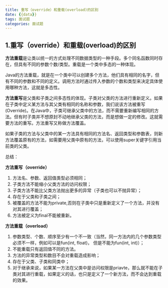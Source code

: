 ```yaml
---
title: 重写（override）和重载(overload)的区别
date: {{data}}
tags: 面试题
categories: 面试题
---
```

## 1.重写（override）和重载(overload)的区别
**方法重载**是让类以统一的方式处理不同数据类型的一种手段。多个同名函数同时存在，但具有不同的参数个数/类型。重载是一个类中多态的一种体现。

Java的方法重载，就是在一个类中可以创建多个方法，他们具有相同的名字，但有不同的参数和不同的定义。调用方法时通过传入参数的个数和类型来决定具体使用哪种方法，这就是多态性。

<!--more-->

**方法重写**是父类和子类之间多态性的体现。子类对父类的方法进行重新定义。如果在子类中定义某方法与其父类有相同的名称和参数，我们说该方法被重写 (Override)。在Java中，子类可继承父类中的方法，而不需要重新编写相同的方法。但有时子类并不想原封不动地继承父类的方法，而是想做一定的修改。这就需要方法的重写。方法重写又称做方法覆盖。

如果子类的方法与父类中的某一方法具有相同的方法名、返回类型和参数表，则新方法覆盖原有的方法，如需要用父类中原有的方法，可以使用super关键字引用当前类的父类。

总结：

**方法重写（override）**

1. 方法名、参数、返回值类型必须相同；
2. 子类方法不能缩小父类方法的访问权限；
3. 子类方法不能比父类方法抛出更多的异常（子类也可以不抛异常）；
4. 存在于父类和子类之间；
5. 被覆盖的方法不能为private,否则在子类中只是重新定义了一个方法，并没有对其进行覆盖；
6. 方法被定义为final不能被重新。


**方法重载（overload）**

1. 参数类型、个数、顺序至少有一个不一致（当然，同一方法内的几个参数类型必须不一样，例如可以是fun(int, float)， 但是不能为fun(int, int)）；
2. 不能重载只有返回值不同的方法。
3. 方法的异常类型和数目不会对重载造成影响；
4. 存在于父类、子类和同类中；
5. 对于继承来说，如果某一方法在父类中是访问权限是priavte，那么就不能在子类对其进行重载，如果定义的话，也只是定义了一个新方法，而不会达到重载的效果。
